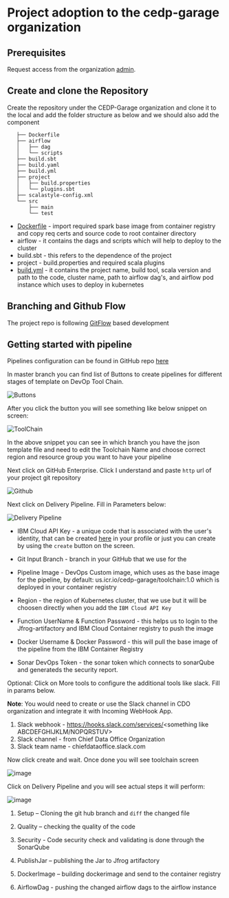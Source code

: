 # Project adoption to the cedp-garage organization

## Prerequisites

Request access from the organization [admin](https://github.ibm.com/orgs/CEDP-Garage/teams/cedp-garage-admin/members).

## Create and clone the Repository

Create the repository under the CEDP-Garage organization and clone it to the local and add the folder structure as below and we should also add the component 
```.
   ├── Dockerfile
   ├── airflow
   │   ├── dag
   │   └── scripts
   ├── build.sbt
   ├── build.yaml
   ├── build.yml
   ├── project
   │   ├── build.properties
   │   └── plugins.sbt
   ├── scalastyle-config.xml
   └── src
       ├── main
       └── test
```
* [Dockerfile](https://github.ibm.com/CEDP-Garage/cedp-client360/blob/master/client360/Dockerfile) - import required spark base image from container registry and copy req certs and source code to root  container directory
* airflow  - it contains the dags and scripts which will help to deploy to the cluster
* build.sbt - this refers to the dependence of the project
* project - build.properties and required scala plugins
* [build.yml](https://github.ibm.com/CEDP-Garage/cedp-client360/blob/master/client360/build.yml) - it contains the project name, build tool, scala version and path to the code, cluster name, path to airflow dag's, and airflow pod instance which uses to deploy in kubernetes

## Branching and Github Flow

The project repo is following [GitFlow](https://datasift.github.io/gitflow/IntroducingGitFlow.html) based development

## Getting started with pipeline

Pipelines configuration can be found in GitHub repo [here](https://github.ibm.com/CEDP-Garage/cedp-toolchain)

In master branch you can find list of Buttons to create pipelines for different stages of template on DevOp Tool Chain.

![Buttons](https://media.github.ibm.com/user/192214/files/74d2e100-d002-11e9-8cb4-edd129c9eb7f)

After you click the button you will see something like below snippet on screen:

![ToolChain](https://media.github.ibm.com/user/192214/files/82896600-d004-11e9-85b3-0d86ea829681)

In the above snippet you can see in which branch you have the json template file and need to edit the Toolchain Name and choose correct region and resource group you want to have your pipeline

Next click on GitHub Enterprise. Click I understand and paste `http` url of your project git repository

![Github](https://media.github.ibm.com/user/192214/files/769ea380-d006-11e9-9dab-36621dae2486)

Next click on Delivery Pipeline. Fill in Parameters below:

![Delivery Pipeline](https://media.github.ibm.com/user/192214/files/09d7d900-d007-11e9-8b68-6f1c406a18af)

* IBM Cloud API Key - a unique code that is associated with the user's identity, that can be created [here](https://cloud.ibm.com/docs/iam?topic=iam-userapikey#create_user_key) in your profile or just you can create by using the `create` button on the screen.

* Git Input Branch -  branch in your GitHub that we use for the 

* Pipeline Image - DevOps Custom image, which uses as the base image for the pipeline, by default: us.icr.io/cedp-garage/toolchain:1.0 which is deployed in your container registry 

* Region - the region of Kubernetes cluster, that we use but it will be choosen directly when you add the `IBM Cloud API Key`

* Function UserName & Function Password - this helps us to login to the Jfrog-artifactory and IBM Cloud Container registry to push the image

* Docker Username & Docker Password - this will pull the base image of the pipeline from the IBM Container Registry

* Sonar DevOps Token - the sonar token which connects to sonarQube and generateds the security report. 

Optional: Click on More tools to configure the additional tools like slack. Fill in params below.

**Note**: You would need to create or use the Slack channel in CDO organization and integrate it with Incoming WebHook App.

1. Slack webhook - https://hooks.slack.com/services/<something like ABCDEFGHIJKLM/NOPQRSTUV>
1. Slack channel - from Chief Data Office Organization
1. Slack team name - chiefdataoffice.slack.com

Now click create and wait. Once done you will see toolchain screen

![image](https://media.github.ibm.com/user/192214/files/87aedb00-d02d-11e9-8619-0aafc6678331)

Click on Delivery Pipeline and you will see actual steps it will perform:

![image](https://media.github.ibm.com/user/192214/files/82538f80-d031-11e9-9831-6bf618821dab)


1. Setup – Cloning the git hub branch and `diff` the changed file

1. Quality – checking the quality of the code

1. Security - Code security check and validating is done through the SonarQube

1. PublishJar – publishing the Jar to Jfrog artifactory

1. DockerImage – building dockerimage and send to the container registry

1. AirflowDag - pushing the changed airflow dags to the airflow instance     
     